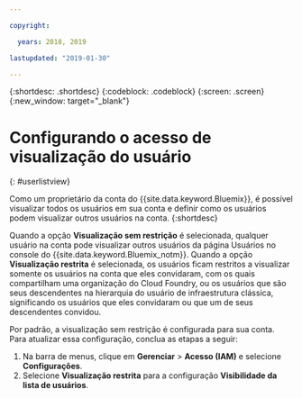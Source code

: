 ```yaml
---

copyright:

  years: 2018, 2019

lastupdated: "2019-01-30"

---
```


{:shortdesc: .shortdesc}
{:codeblock: .codeblock}
{:screen: .screen}
{:new_window: target="_blank"}

# Configurando o acesso de visualização do usuário
{: #userlistview}

Como um proprietário da conta do {{site.data.keyword.Bluemix}}, é possível visualizar todos os usuários em sua conta e definir como os usuários podem visualizar outros usuários na conta. 
{:shortdesc}

Quando a opção **Visualização sem restrição** é selecionada, qualquer usuário na conta pode visualizar outros usuários da página Usuários no console do {{site.data.keyword.Bluemix_notm}}. Quando a opção **Visualização restrita** é selecionada, os usuários ficam restritos a visualizar somente os usuários na conta que eles convidaram, com os quais compartilham uma organização do Cloud Foundry, ou os usuários que são seus descendentes na hierarquia do usuário de infraestrutura clássica, significando os usuários que eles convidaram ou que um de seus descendentes convidou.

Por padrão, a visualização sem restrição é configurada para sua conta. Para atualizar essa configuração, conclua as etapas a seguir:

1. Na barra de menus, clique em **Gerenciar** &gt; **Acesso (IAM)** e selecione **Configurações**.
2. Selecione **Visualização restrita** para a configuração **Visibilidade da lista de usuários**.
